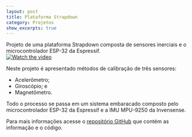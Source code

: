 ```yaml
---
layout: post
title: Plataforma Strapdown
category: Projetos
show_excerpts: true
---
```

Projeto de uma plataforma Strapdown composta de sensores inerciais e o microcontrolador ESP-32 da Espressif. \
[![Watch the video](https://img.youtube.com/vi/BP_7Wy2Bjks/hqdefault.jpg)](https://www.youtube.com/watch?v=BP_7Wy2Bjks)
<!--excerpt-->

Neste projeto é apresentado métodos de calibração de três sensores:
- Acelerômetro;
- Giroscópio; e
- Magnetômetro.

Todo o processo se passa em um sistema embaracado composto pelo microcontrolador ESP-32 da Espressif e a IMU MPU-9250 da Invensense.

Para mais informações acesse o [repositório GitHub](https://github.com/roneydua/plataformaStrapdown) que contém as informação e o código.
